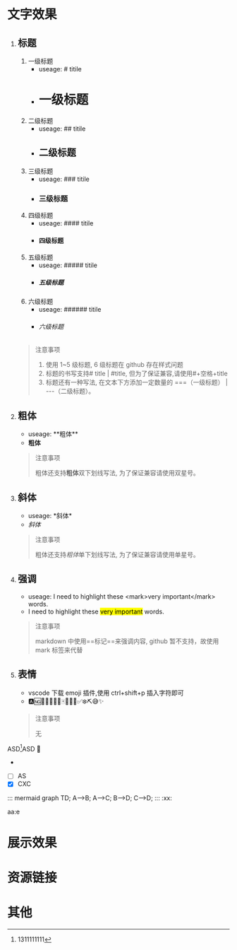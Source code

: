 # 文字效果

1.  ## 标题

    1.  一级标题
        -   useage: \# titile
        -   # 一级标题
    2.  二级标题
        -   useage: \## titile
        -   ## 二级标题
    3.  三级标题
        -   useage: \### titile
        -   ### 三级标题
    4.  四级标题
        -   useage: \#### titile
        -   #### 四级标题
    5.  五级标题
        -   useage: \##### titile
        -   ##### 五级标题
    6.  六级标题
        -   useage: \###### titile
        -   ###### 六级标题

    > 注意事项
    >
    > 1. 使用 1~5 级标题, 6 级标题在 github 存在样式问题
    > 2. 标题的书写支持# title | #title, 但为了保证兼容,请使用#+空格+title
    > 3. 标题还有一种写法, 在文本下方添加一定数量的 ===（一级标题） | ---（二级标题）。

2.  ## 粗体

    -   useage: \*\*粗体\*\*
    -   **粗体**

    > 注意事项
    >
    > 粗体还支持**粗体**双下划线写法, 为了保证兼容请使用双星号。

3.  ## 斜体

    -   useage: \*斜体\*
    -   _斜体_

    > 注意事项
    >
    > 粗体还支持*粗体*单下划线写法, 为了保证兼容请使用单星号。

4.  ## 强调

    -   useage: I need to highlight these \<mark>very important\</mark> words.
    -   I need to highlight these <mark>very important</mark> words.

    > 注意事项
    >
    > markdown 中使用==标记==来强调内容, github 暂不支持，故使用 mark 标签来代替

5.  ## 表情

    -   vscode 下载 emoji 插件,使用 ctrl+shift+p 插入字符即可
    -   🅰️🆖🌊🍬🎊🐛🍭🀄🧑‍✈️🦈✅❄️⛏️😅✨

    > 注意事项
    >
    > 无

ASD[^1]ASD :tada:

-   [^1]: 1311111111

-   [ ] AS
-   [x] CXC

::: mermaid
graph TD;
A-->B;
A-->C;
B-->D;
C-->D;
:::
:xx:

aa:e

# 展示效果

# 资源链接

# 其他
